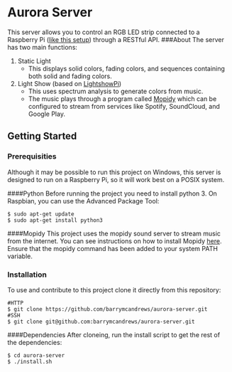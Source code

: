 # Aurora Server

This server allows you to control an RGB LED strip connected to a Raspberry Pi ([like this setup](http://dordnung.de/raspberrypi-ledstrip/)) through a RESTful API.
###About
The server has two main functions:

1. Static Light
	* This displays solid colors, fading colors, and sequences containing both solid and fading colors.
2. Light Show (based on [LightshowPi](lightshowpi.org))
	* This uses spectrum analysis to generate colors from music.
	* The music plays through a program called [Mopidy](https://www.mopidy.com/) which can be configured to stream from services like Spotify, SoundCloud, and Google Play.


## Getting Started

### Prerequisities
Although it may be possible to run this project on Windows, this server is designed to run on a Raspberry Pi, so it will work best on a POSIX system.

####Python
Before running the project you need to install python 3. On Raspbian, you can use the Advanced Package Tool:

```
$ sudo apt-get update
$ sudo apt-get install python3
``` 

####Mopidy
This project uses the mopidy sound server to stream music from the internet. You can see instructions on how to install Mopidy [here](https://docs.mopidy.com/en/latest/installation/). Ensure that the mopidy command has been added to your system PATH variable. 

### Installation

To use and contribute to this project clone it directly from this repository:

```
#HTTP
$ git clone https://github.com/barrymcandrews/aurora-server.git
#SSH
$ git clone git@github.com:barrymcandrews/aurora-server.git
```

####Dependencies
After cloneing, run the install script to get the rest of the dependencies:

```
$ cd aurora-server
$ ./install.sh
```

 
